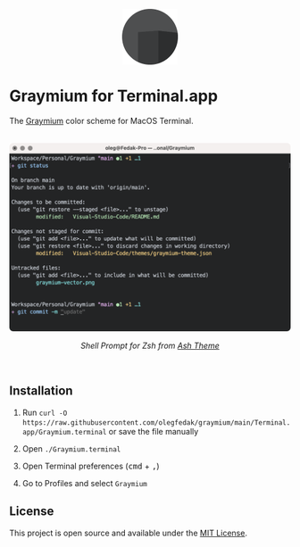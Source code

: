 <p align="center">
 <img width="100px" height="100px" src="../assets/graymium-icon.png" align="center" alt="Icon" />
</p>

# Graymium for Terminal.app

The [Graymium](https://github.com/olegfedak/graymium) color scheme for MacOS Terminal.

<div align="center">
   <br>
   <img src="./screenshot.png" alt="Graymium for MacOS Terminal" width="740" />
   <br>
   <p><i>Shell Prompt for Zsh from <a href="https://github.com/olegfedak/ash">Ash Theme</a></i></p>
   <br>
</div>

## Installation

1. Run `curl -O https://raw.githubusercontent.com/olegfedak/graymium/main/Terminal.app/Graymium.terminal` or save the file manually

2. Open
`./Graymium.terminal`

3. Open Terminal preferences (<kbd>cmd</kbd> + <kbd>,</kbd>)

4. Go to Profiles and select `Graymium`


## License

This project is open source and available under the [MIT License](../LICENSE).
